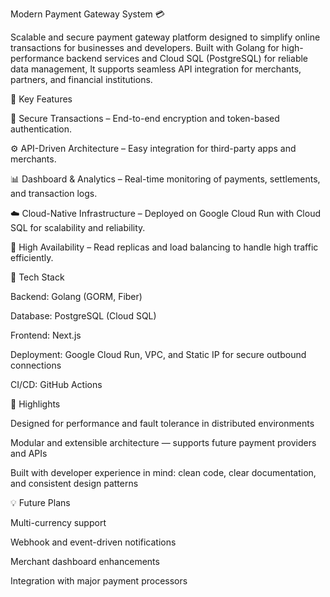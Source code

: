 Modern Payment Gateway System 💳

Scalable and secure payment gateway platform designed to simplify online transactions for businesses and developers. Built with Golang for high-performance backend services and Cloud SQL (PostgreSQL) for reliable data management, It supports seamless API integration for merchants, partners, and financial institutions.

🚀 Key Features

🔐 Secure Transactions – End-to-end encryption and token-based authentication.

⚙️ API-Driven Architecture – Easy integration for third-party apps and merchants.

📊 Dashboard & Analytics – Real-time monitoring of payments, settlements, and transaction logs.

☁️ Cloud-Native Infrastructure – Deployed on Google Cloud Run with Cloud SQL for scalability and reliability.

🔄 High Availability – Read replicas and load balancing to handle high traffic efficiently.

🧩 Tech Stack

Backend: Golang (GORM, Fiber)

Database: PostgreSQL (Cloud SQL)

Frontend: Next.js

Deployment: Google Cloud Run, VPC, and Static IP for secure outbound connections

CI/CD: GitHub Actions

🧠 Highlights

Designed for performance and fault tolerance in distributed environments

Modular and extensible architecture — supports future payment providers and APIs

Built with developer experience in mind: clean code, clear documentation, and consistent design patterns

💡 Future Plans

Multi-currency support

Webhook and event-driven notifications

Merchant dashboard enhancements

Integration with major payment processors
